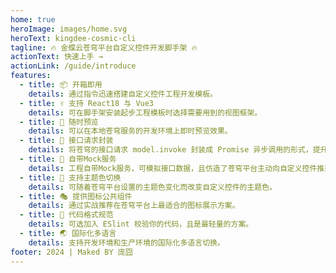```yaml
---
home: true
heroImage: images/home.svg
heroText: kingdee-cosmic-cli
tagline: 🔥 金蝶云苍穹平台自定义控件开发脚手架 🔥
actionText: 快速上手 →
actionLink: /guide/introduce
features:
  - title: 📦 开箱即用
    details: 通过指令迅速搭建自定义控件工程开发模板。
  - title: ✌️ 支持 React18 与 Vue3
    details: 可在脚手架安装起步工程模板时选择需要用到的视图框架。
  - title: 👀 随时预览
    details: 可以在本地苍穹服务的开发环境上即时预览效果。
  - title: 💬 接口请求封装
    details: 将苍穹的接口请求 model.invoke 封装成 Promise 异步调用的形式，提升异步请求数据获取的体验。
  - title: 🔗 自带Mock服务
    details: 工程自带Mock服务，可模拟接口数据，且仿造了苍穹平台主动向自定义控件推送数据的行为。
  - title: 🎨 支持主题色切换
    details: 可随着苍穹平台设置的主题色变化而改变自定义控件的主题色。
  - title: 🎭 提供图标公共组件
    details: 通过实战推荐在苍穹平台上最适合的图标展示方案。
  - title: 📐 代码格式规范
    details: 可选加入 ESlint 校验你的代码，且是最轻量的方案。
  - title: 🌏 国际化多语言
    details: 支持开发环境和生产环境的国际化多语言切换。
footer: 2024 | Maked BY 庞囧
---
```

